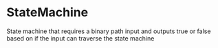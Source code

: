 # StateMachine
State machine that requires a binary path input and outputs true or false based on if the input can traverse the state machine 
